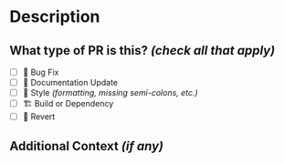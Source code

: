 <!--
  For Work In Progress Pull Requests, please use the Draft PR feature:
  https://github.blog/2019-02-14-introducing-draft-pull-requests/

  ❗ Tip: For a smoother review process, avoid force-pushing commits after reviews have started.

  ✅ Pre-Submission Checklist:
  - Create small, focused PRs where possible.
  - Ensure linting passes.
  - Write clear and descriptive commit messages.
  - Include related issue numbers where applicable.
-->

# Description

<!--
  Provide a concise overview of the changes introduced by this PR.
  Example:
  This PR [adds/removes/fixes/updates] [feature/section] to improve [reason].

  Closes: kloudkit/ws-meta#[issue-number]
  Related: kloudkit/ws-meta#[issue-number]
-->

## What type of PR is this? *(check all that apply)*

- [ ] 🐛 Bug Fix
- [ ] 📝 Documentation Update
- [ ] 🎨 Style *(formatting, missing semi-colons, etc.)*
- [ ] 🏗 Build or Dependency
- [ ] 🔄 Revert

## Additional Context *(if any)*

<!--
  Add any screenshots, technical context, or details that would help reviewers understand the change.
-->
